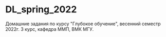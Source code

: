 # DL_spring_2022

Домашние задания по курсу "Глубокое обучение", весенний семестр 2022г. 
3 курс, кафедра ММП, ВМК МГУ.
